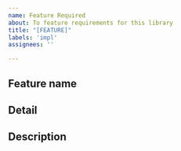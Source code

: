 ```yaml
---
name: Feature Required
about: To feature requirements for this library
title: "[FEATURE]"
labels: 'impl'
assignees: ''

---
```


## Feature name

## Detail

## Description

